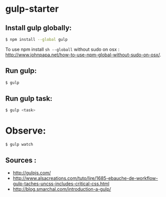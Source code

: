# gulp-starter

## Install gulp globally:
```sh
$ npm install --global gulp
```

To use npm install ```sh --globall``` without sudo on osx : http://www.johnpapa.net/how-to-use-npm-global-without-sudo-on-osx/.

## Run gulp:
```sh
$ gulp
```

## Run gulp task:
```sh
$ gulp <task>
```

# Observe:
```sh
$ gulp watch
```

## Sources :
* http://gulpjs.com/
* http://www.alsacreations.com/tuto/lire/1685-ebauche-de-workflow-gulp-taches-uncss-includes-critical-css.html
* http://blog.smarchal.com/introduction-a-gulp/
